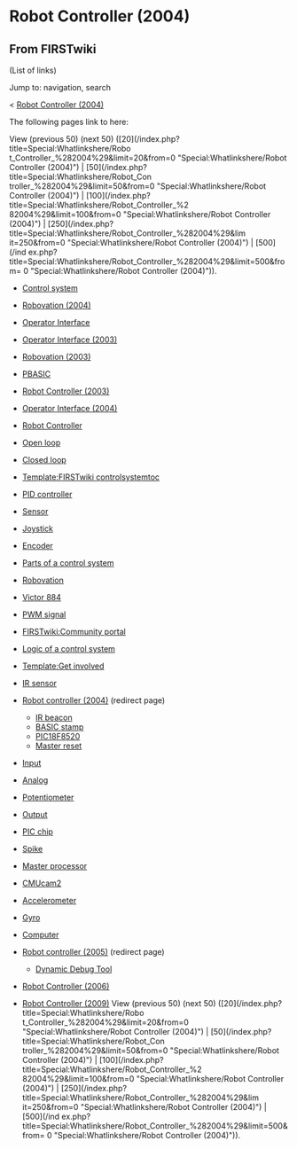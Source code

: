 # Robot Controller (2004)

## From FIRSTwiki

(List of links)

Jump to: navigation, search

< [Robot Controller (2004)](/index.php?title=Robot_Controller_%282004%29&redirect=no "Robot
Controller \(2004\)")

The following pages link to here:

View (previous 50) (next 50) ([20](/index.php?title=Special:Whatlinkshere/Robo
t_Controller_%282004%29&limit=20&from=0 "Special:Whatlinkshere/Robot
Controller \(2004\)") | [50](/index.php?title=Special:Whatlinkshere/Robot_Con
troller_%282004%29&limit=50&from=0 "Special:Whatlinkshere/Robot Controller
\(2004\)") | [100](/index.php?title=Special:Whatlinkshere/Robot_Controller_%2
82004%29&limit=100&from=0 "Special:Whatlinkshere/Robot Controller \(2004\)") | [250](/index.php?title=Special:Whatlinkshere/Robot_Controller_%282004%29&lim
it=250&from=0 "Special:Whatlinkshere/Robot Controller \(2004\)") | [500](/ind
ex.php?title=Special:Whatlinkshere/Robot_Controller_%282004%29&limit=500&from=
0 "Special:Whatlinkshere/Robot Controller \(2004\)")).

- [Control system](control-system)
- [Robovation (2004)](Robovation_%282004%29 "Robovation \(2004\)")
- [Operator Interface](operator-interface)
- [Operator Interface (2003)](Operator_Interface_%282003%29 "Operator Interface \(2003\)")
- [Robovation (2003)](Robovation_%282003%29 "Robovation \(2003\)")
- [PBASIC](PBASIC "PBASIC")
- [Robot Controller (2003)](Robot_Controller_%282003%29 "Robot Controller \(2003\)")
- [Operator Interface (2004)](Operator_Interface_%282004%29 "Operator Interface \(2004\)")
- [Robot Controller](robot-controller)
- [Open loop](open-loop)
- [Closed loop](closed-loop)
- [Template:FIRSTwiki controlsystemtoc](Template:FIRSTwiki_controlsystemtoc "Template:FIRSTwiki controlsystemtoc")
- [PID controller](PID_controller "PID controller")
- [Sensor](sensor)
- [Joystick](joystick)
- [Encoder](encoder)
- [Parts of a control system](Parts_of_a_control_system "Parts of a control system")
- [Robovation](robovation)
- [Victor 884](victor-884)
- [PWM signal](PWM_signal "PWM signal")
- [FIRSTwiki:Community portal](FIRSTwiki:Community_portal "FIRSTwiki:Community portal")
- [Logic of a control system](Logic_of_a_control_system "Logic of a control system")
- [Template:Get involved](Template:Get_involved "Template:Get involved")
- [IR sensor](tsop34840)
- [Robot controller (2004)](/index.php?title=Robot_controller_%282004%29&redirect=no "Robot controller \(2004\)") (redirect page) 

  - [IR beacon](IR_beacon "IR beacon")
  - [BASIC stamp](BASIC_stamp "BASIC stamp")
  - [PIC18F8520](PIC18F8520 "PIC18F8520")
  - [Master reset](Master_reset "Master reset")

- [Input](input)
- [Analog](analog)
- [Potentiometer](Potentiometer "Potentiometer")
- [Output](output)
- [PIC chip](PIC_chip "PIC chip")
- [Spike](spike-relay)
- [Master processor](Master_processor "Master processor")
- [CMUcam2](CMUcam2 "CMUcam2")
- [Accelerometer](accelerometer)
- [Gyro](gyro)
- [Computer](Computer "Computer")
- [Robot controller (2005)](/index.php?title=Robot_controller_%282005%29&redirect=no "Robot controller \(2005\)") (redirect page) 

  - [Dynamic Debug Tool](Dynamic_Debug_Tool "Dynamic Debug Tool")

- [Robot Controller (2006)](Robot_Controller_%282006%29 "Robot Controller \(2006\)")
- [Robot Controller (2009)](Robot_Controller_%282009%29 "Robot Controller \(2009\)") View (previous 50) (next 50) ([20](/index.php?title=Special:Whatlinkshere/Robo
  t_Controller_%282004%29&limit=20&from=0 "Special:Whatlinkshere/Robot
  Controller \(2004\)") | [50](/index.php?title=Special:Whatlinkshere/Robot_Con
  troller_%282004%29&limit=50&from=0 "Special:Whatlinkshere/Robot Controller
  \(2004\)") | [100](/index.php?title=Special:Whatlinkshere/Robot_Controller_%2
  82004%29&limit=100&from=0 "Special:Whatlinkshere/Robot Controller \(2004\)") | [250](/index.php?title=Special:Whatlinkshere/Robot_Controller_%282004%29&lim
  it=250&from=0 "Special:Whatlinkshere/Robot Controller \(2004\)") | [500](/ind
  ex.php?title=Special:Whatlinkshere/Robot_Controller_%282004%29&limit=500&from=
  0 "Special:Whatlinkshere/Robot Controller \(2004\)")).
